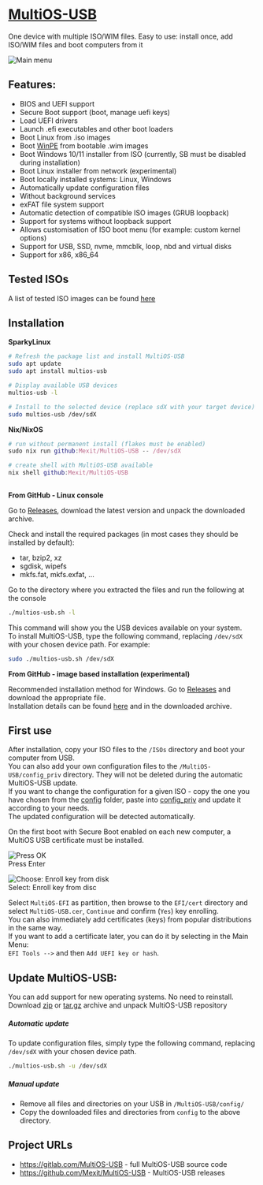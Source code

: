 # [MultiOS-USB](https://github.com/Mexit/MultiOS-USB)

One device with multiple ISO/WIM files. Easy to use: install once, add ISO/WIM files and boot computers from it

![Main menu](docs/main_menu.png)

## Features:

- BIOS and UEFI support
- Secure Boot support (boot, manage uefi keys)
- Load UEFI drivers
- Launch .efi executables and other boot loaders
- Boot Linux from .iso images
- Boot [WinPE](https://en.wikipedia.org/wiki/Windows_Preinstallation_Environment) from bootable .wim images
- Boot Windows 10/11 installer from ISO (currently, SB must be disabled during installation)
- Boot Linux installer from network (experimental)
- Boot locally installed systems: Linux, Windows
- Automatically update configuration files
- Without background services
- exFAT file system support
- Automatic detection of compatible ISO images (GRUB loopback)
- Support for systems without loopback support
- Allows customisation of ISO boot menu (for example: custom kernel options)
- Support for USB, SSD, nvme, mmcblk, loop, nbd and virtual disks
- Support for x86, x86_64

## Tested ISOs

A list of tested ISO images can be found [here](docs/Supported_OS.md)

## Installation

**SparkyLinux**

```sh
# Refresh the package list and install MultiOS-USB
sudo apt update
sudo apt install multios-usb

# Display available USB devices
multios-usb -l

# Install to the selected device (replace sdX with your target device)
sudo multios-usb /dev/sdX
```
**Nix/NixOS**

```nix
# run without permanent install (flakes must be enabled)
sudo nix run github:Mexit/MultiOS-USB -- /dev/sdX

# create shell with MultiOS-USB available
nix shell github:Mexit/MultiOS-USB
 
```

**From GitHub - Linux console**

Go to [Releases](https://github.com/Mexit/MultiOS-USB/releases), download the latest version and unpack the downloaded archive.

Check and install the required packages (in most cases they should be installed by default):
- tar, bzip2, xz
- sgdisk, wipefs
- mkfs.fat, mkfs.exfat, ...

Go to the directory where you extracted the files and run the following at the console

```sh
./multios-usb.sh -l
```

This command will show you the USB devices available on your system.  
To install MultiOS-USB, type the following command, replacing `/dev/sdX` with your chosen device path.
For example:

```sh
sudo ./multios-usb.sh /dev/sdX
```

**From GitHub - image based installation (experimental)**

Recommended installation method for Windows. Go to [Releases](https://github.com/Mexit/MultiOS-USB/releases) and download the appropriate file.  
Installation details can be found [here](docs/README_image) and in the downloaded archive.

## First use

After installation, copy your ISO files to the `/ISOs` directory and boot your computer from USB.  
You can also add your own configuration files to the `/MultiOS-USB/config_priv` directory. They will not be deleted during the automatic MultiOS-USB update.  
If you want to change the configuration for a given ISO - copy the one you have chosen from the [config](config) folder, paste into [config_priv](config_priv) and update it according to your needs.  
The updated configuration will be detected automatically.

On the first boot with Secure Boot enabled on each new computer, a MultiOS USB certificate must be installed.

![Press OK](docs/Security_Volation.png)  
Press Enter

![Choose: Enroll key from disk](docs/Enroll_key.png)  
Select: Enroll key from disc

Select `MultiOS-EFI` as partition, then browse to the `EFI/cert` directory and select `MultiOS-USB.cer`, `Continue` and confirm (`Yes`) key enrolling.  
You can also immediately add certificates (keys) from popular distributions in the same way.  
If you want to add a certificate later, you can do it by selecting in the Main Menu:  
`EFI Tools -->` and then `Add UEFI key or hash`.

## Update MultiOS-USB:

You can add support for new operating systems. No need to reinstall.  
Download [zip](https://github.com/Mexit/MultiOS-USB/archive/refs/heads/master.zip) or [tar.gz](https://github.com/Mexit/MultiOS-USB/archive/refs/heads/master.tar.gz) archive and unpack MultiOS-USB repository

##### Automatic update
To update configuration files, simply type the following command, replacing `/dev/sdX` with your chosen device path.

```sh
./multios-usb.sh -u /dev/sdX
```

##### Manual update
- Remove all files and directories on your USB in `/MultiOS-USB/config/`
- Copy the downloaded files and directories from `config` to the above directory.

## Project URLs
- https://gitlab.com/MultiOS-USB - full MultiOS-USB source code
- https://github.com/Mexit/MultiOS-USB - MultiOS-USB releases

